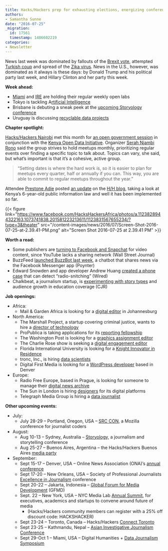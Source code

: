 ```yaml
---
title: Hacks/Hackers prep for exhausting elections, energizing conferences
authors:
- Samantha Sunne
date: "2016-07-25"
_migration:
  id: 17561
  timestamp: 1486602219
categories:
- Newsletter
---
```


News last week was dominated by fallouts of the [Brexit vote][1], attempted [Turkish coup][2] and spread of the [Zika virus][3]. News in the U.S., however, was dominated as it always is these days: by Donald Trump and his political party last week, and Hillary Clinton and her party this week.

**Week ahead:**

  * [Miami][4] and [IRE][5] are holding their regular weekly open labs
  * Tokyo is tackling A[rtificial Intelligence][6]
  * Brisbane is debuting a sneak peek at the [upcoming Storyology conference][7]
  * Uruguay is discussing [recyclable data projects][8]

**Chapter spotlight:**

[Hacks/Hackers Nairobi][9] met this month for [an open government session][10] in conjunction with the [Kenya Open Data Initiative][11]. Organizer [Serah Njambi Rono][12] said the group strives to hold meetups monthly, prioritizing regular events over finding a specific topic to talk about. Topics can vary, she said, but what&#8217;s important is that it&#8217;s a cohesive, active group.

> &#8220;Setting dates is where the hard work is, so it is easier to plan for meetups every quarter, half or annually if you can. This way, you are able to commit to regular meetups throughout the year.&#8221;

Attendee [Prestone Adie][13] posted [an update][14] on the [H/H blog][15], taking a look at Kenya&#8217;s 6-year-old public information law and well it has been implemented so far.

{{< figure link="https://www.facebook.com/HacksHackersAfrica/photos/a.1123828944322163.1073741838.201581223213611/1123831567655234/?type=3&theater" src="/content-images/news/2016/07/Screen-Shot-2016-07-25-at-2.39.41-PM.png" alt="Screen Shot 2016-07-25 at 2.39.41 PM" >}}

**Worth a read:**

  * Some publishers are [turning to Facebook and Snapchat][16] for video content, since YouTube lacks a sharing network (Wall Street Journal)
  * BuzzFeed [launched BuzzBot last week][17], a chatbot that shares news via the Facebook Messenger app (Poynter)
  * Edward Snowden and app developer Andrew Huang [created a phone case][18] that can detect &#8220;radio-snitching&#8221; (Wired)
  * Chalkbeat, a journalism startup, is [experimenting with story types][19] and audience growth in education coverage (CJR)

**Job openings:**

  * Africa:
      * Mail & Garden Africa is looking for a [digital editor][20] in Johannesburg
  * North America:
      * The Marshall Project, a startup covering criminal justice, wants to hire a [director of technology][21]
      * ProPublica is taking applications for its [reporting fellowship][22]
      * The Washington Post is looking for a [graphics assignment editor][23]
      * The Charlie Rose show is seeking a [digital engagement editor][24]
      * Florida International University is looking for a [Knight Innovator in Residence][25]
      * tronc, Inc., is hiring [data scientists][26]
      * Digital First Media is looking for a [WordPress developer][27] based in Denver
  * Europe:
      * Radio Free Europe, based in Prague, is looking for someone to manage their [digital news archive][28]
      * The Sun in London is hiring [designers][29] for its digital platforms
      * Telegraph Media Group is hiring a [data journalist][30]

**Other upcoming events:**

  * July:
      * July 28-29 &#8211; Portland, Oregon, USA &#8211; [SRC CON][31], a Mozilla conference for journalist coders
  * August:
      * Aug 10-13 &#8211; Sydney, Australia &#8211; [Storyology][32], a journalism and storytelling conference
      * Aug 25-27 &#8211; Buenos Aires, Argentina &#8211; the Hacks/Hackers Buenos Aires [media party][33]
  * September:
      * Sept 15-17 &#8211; Denver, USA &#8211; Online News Association (ONA)&#8217;s [annual conference][34]
      * Sept 17-20 &#8211; New Orleans, USA &#8211; Society of Professional Journalists [Excellence in Journalism][35] conference
      * Sept 20-22 &#8211; Jakarta, Indonesia &#8211; [Global Forum for Media Development][36] (GFMD)
      * Sept. 22 &#8211; New York, USA &#8211; NYC Media Lab [Annual Summit][37], for executives, academics and startups to convene around future of media
          * (Hacks/Hackers community members can register with a 25% off discount code: HACKSHACKER)
      * Sept 23-24 &#8211; Toronto, Canada &#8211; Hacks/Hackers [Connect Toronto][38]
      * Sept 23-25 &#8211; Kathmandu, Nepal &#8211; [Asian Investigative Journalism Conference][39]
      * Sept 29-Oct 1 &#8211; Miami, USA &#8211; Digital Humanities + [Data Journalism Symposium][40]

 [1]: http://www.theguardian.com/politics/2016/jul/22/the-brexit-quiz-one-month-on-how-much-do-you-know
 [2]: http://www.hurriyetdailynews.com/turkey-to-temporarily-suspend-european-convention-on-human-rights-after-coup-attempt.aspx?pageID=238&nID=101910&NewsCatID=338
 [3]: http://www.nytimes.com/2016/07/22/health/second-possible-zika-infection-is-found-in-florida.html
 [4]: http://www.meetup.com/Hacks-Hackers-Miami/
 [5]: http://www.meetup.com/hackshackersIRE/
 [6]: http://www.meetup.com/Hacks-Hackers-Tokyo/events/232693136/
 [7]: http://www.meetup.com/Hacks-Hackers-Brisbane/events/232248345/
 [8]: http://www.meetup.com/HacksHackersUY/events/232761891/
 [9]: https://www.facebook.com/HacksHackersAfrica
 [10]: https://docs.google.com/forms/d/e/1FAIpQLSd0GCRcG1VmecFARA2Qrneil3cfSNwgyG62etjYxeeU2_8jHg/viewform
 [11]: https://opendata.go.ke/
 [12]: https://twitter.com/CallMeAlien
 [13]: https://twitter.com/AdiePrestone
 [14]: https://medium.com/hacks-hackers-africa/government-open-data-gateway-to-citizen-engagement-public-accountability-fb0aa73b8cdf#.kirvtxfng
 [15]: https://medium.com/hacks-hackers-africa
 [16]: http://www.wsj.com/article_email/some-media-companies-cool-on-youtube-distribution-1469095200-lMyQjAxMTE2NDI1MTIyOTE3Wj?utm_source=API+Need+to+Know+newsletter&utm_campaign=ad0a853d76-Need_to_Know_July_22_20167_22_2016&utm_medium=email&utm_term=0_e3bf78af04-ad0a853d76-38065925
 [17]: http://www.poynter.org/2016/buzzfeeds-newest-political-reporter-is-a-bot/421767/
 [18]: https://www.wired.com/2016/07/snowden-designs-device-warn-iphones-radio-snitches/
 [19]: http://www.cjr.org/united_states_project/chalkbeat_education_news_local_sites_national_story.php
 [20]: http://www.journalism.co.za/blog/mail-guardian-publication-perfect-editor-mg-africa/
 [21]: https://www.themarshallproject.org/jobs/director-of-technology#.7i5NA06rW
 [22]: https://www.propublica.org/atpropublica/item/propublica-is-hiring-a-senior-reporting-fellow
 [23]: http://snd.org/jobs/view/graphics-assignment-editor/
 [24]: http://careerservices.nyujournalism.org/job/2016-07-20/digital-engagement-editor/
 [25]: https://www.mediabistro.com/jobs/description/346221/knight-innovator-in-residence-nine-month-faculty-position/?LinkSource=TopJob
 [26]: https://www.linkedin.com/jobs2/view/155193905
 [27]: https://www.smartrecruiters.com/DigitalFirstMedia/94174862-wordpress-developer
 [28]: https://www.journalismjobs.com/job-listings/1631700
 [29]: https://www.journalism.co.uk/media-jobs/digital-graphic-designers-casual-shifts-sun-online/s75/a657152/
 [30]: http://www.gorkanajobs.co.uk/job/63410/telegraph-media-group-data-journalist/
 [31]: http://srccon.org/
 [32]: http://www.walkleys.com/storyology16/
 [33]: http://www.mediaparty.info/2016/
 [34]: http://ona16.journalists.org/
 [35]: http://excellenceinjournalism.org/
 [36]: http://gfmd.info/en/site/news/882/Get-ready-for-the-2016-Jakarta-World-Forum-for-Media-Development.htm
 [37]: http://summit.nycmedialab.org/
 [38]: http://connect.hackshackers.com/events/toronto
 [39]: http://2016.uncoveringasia.org/
 [40]: http://dhdjmiami.com/